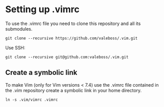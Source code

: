 # Setting up .vimrc

To use the .vimrc file you need to clone this repository and all its submodules.
```
git clone --recursive https://github.com/valeboss/.vim.git
```
Use SSH:
```
git clone --recursive git@github.com:valeboss/.vim.git
```

## Create a symbolic link

To make Vim (only for Vim versions < 7.4) use the .vimrc file contained in the .vim repository create a symbolic link in your home directory.
```
ln -s .vim/vimrc .vimrc
```
